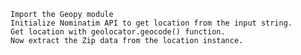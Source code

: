     Import the Geopy module
    Initialize Nominatim API to get location from the input string.
    Get location with geolocator.geocode() function.
    Now extract the Zip data from the location instance.